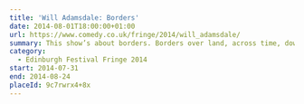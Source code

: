```yaml
---
title: 'Will Adamsdale: Borders'
date: 2014-08-01T18:00:00+01:00
url: https://www.comedy.co.uk/fringe/2014/will_adamsdale/
summary: This show’s about borders. Borders over land, across time, down the side of the piece of paper I’m writing this on…
category:
  - Edinburgh Festival Fringe 2014
start: 2014-07-31
end: 2014-08-24
placeId: 9c7rwrx4+8x
---
```

